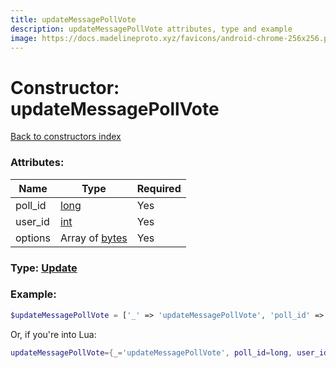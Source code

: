 ```yaml
---
title: updateMessagePollVote
description: updateMessagePollVote attributes, type and example
image: https://docs.madelineproto.xyz/favicons/android-chrome-256x256.png
---
```

# Constructor: updateMessagePollVote  
[Back to constructors index](index.md)



### Attributes:

| Name     |    Type       | Required |
|----------|---------------|----------|
|poll\_id|[long](../types/long.md) | Yes|
|user\_id|[int](../types/int.md) | Yes|
|options|Array of [bytes](../types/bytes.md) | Yes|



### Type: [Update](../types/Update.md)


### Example:

```php
$updateMessagePollVote = ['_' => 'updateMessagePollVote', 'poll_id' => long, 'user_id' => int, 'options' => ['bytes', 'bytes']];
```  


Or, if you're into Lua:

```lua
updateMessagePollVote={_='updateMessagePollVote', poll_id=long, user_id=int, options={'bytes'}}

```



